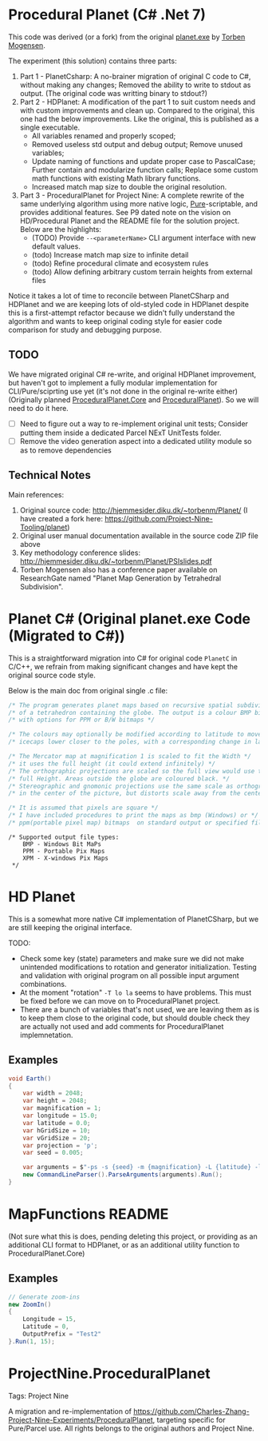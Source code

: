 # Procedural Planet (C# .Net 7)

This code was derived (or a fork) from the original [planet.exe](https://github.com/Project-Nine-Tooling/planet) by [Torben Mogensen](http://hjemmesider.diku.dk/~torbenm/Planet/).

The experiment (this solution) contains three parts:

1. Part 1 - PlanetCsharp: A no-brainer migration of original C code to C#, without making any changes; Removed the ability to write to stdout as output. (The original code was writting binary to stdout?)
2. Part 2 - HDPlanet: A modification of the part 1 to suit custom needs and with custom improvements and clean up. Compared to the original, this one had the below improvements. Like the original, this is published as a single executable.
    * All variables renamed and properly scoped;
    * Removed useless std output and debug output; Remove unused variables;
    * Update naming of functions and update proper case to PascalCase; Further contain and modularize function calls; Replace some custom math functions with existing Math library functions.
    * Increased match map size to double the original resolution.
3. Part 3 - ProceduralPlanet for Project Nine: A complete rewrite of the same underlying algorithm using more native logic, [Pure](https://github.com/pure-the-Language/Pure/)-scriptable, and provides additional features. See P9 dated note on the vision on HD/Procedural Planet and the README file for the solution project. Below are the highlights:
    * (TODO) Provide `--<parameterName>` CLI argument interface with new default values.
    * (todo) Increase match map size to infinite detail
    * (todo) Refine procedural climate and ecosystem rules
    * (todo) Allow defining arbitrary custom terrain heights from external files

Notice it takes a lot of time to reconcile between PlanetCSharp and HDPlanet and we are keeping lots of old-styled code in HDPlanet despite this is a first-attempt refactor because we didn't fully understand the algorithm and wants to keep original coding style for easier code comparison for study and debugging purpose.

## TODO

We have migrated original C# re-write, and original HDPlanet improvement, but haven't got to implement a fully modular implementation for CLI/Pure/sciprting use yet (it's not done in the original re-write either) (Originally planned [ProceduralPlanet.Core](https://github.com/Charles-Zhang-Project-Nine-Experiments/ProceduralPlanet/tree/master/Generators/ProceduralPlanet.Core) and [ProceduralPlanet](https://github.com/Charles-Zhang-Project-Nine-Experiments/ProceduralPlanet/tree/master/Generators/ProceduralPlanet)). So we will need to do it here.

- [ ] Need to figure out a way to re-implement original unit tests; Consider putting them inside a dedicated Parcel NExT UnitTests folder.
- [ ] Remove the video generation aspect into a dedicated utility module so as to remove dependencies

## Technical Notes

Main references:

1. Original source code: http://hjemmesider.diku.dk/~torbenm/Planet/ (I have created a fork here: https://github.com/Project-Nine-Tooling/planet)
2. Original user manual documentation available in the source code ZIP file above
3. Key methodology conference slides: http://hjemmesider.diku.dk/~torbenm/Planet/PSIslides.pdf
4. Torben Mogensen also has a conference paper available on ResearchGate named "Planet Map Generation by Tetrahedral Subdivision".

# Planet C# (Original planet.exe Code (Migrated to C#))

This is a straightforward migration into C# for original code `PlanetC` in C/C++, we refrain from making significant changes and have kept the original source code style.

Below is the main doc from original single .c file:

```c
/* The program generates planet maps based on recursive spatial subdivision */
/* of a tetrahedron containing the globe. The output is a colour BMP bitmap. */
/* with options for PPM or B/W bitmaps */

/* The colours may optionally be modified according to latitude to move the */
/* icecaps lower closer to the poles, with a corresponding change in land colours. */

/* The Mercator map at magnification 1 is scaled to fit the Width */
/* it uses the full height (it could extend infinitely) */
/* The orthographic projections are scaled so the full view would use the */
/* full Height. Areas outside the globe are coloured black. */
/* Stereographic and gnomonic projections use the same scale as orthographic */
/* in the center of the picture, but distorts scale away from the center. */

/* It is assumed that pixels are square */
/* I have included procedures to print the maps as bmp (Windows) or */
/* ppm(portable pixel map) bitmaps  on standard output or specified files. */
```

```
/* Supported output file types:
    BMP - Windows Bit MaPs
    PPM - Portable Pix Maps
    XPM - X-windows Pix Maps
 */
```

# HD Planet

This is a somewhat more native C# implementation of PlanetCSharp, but we are still keeping the original interface.

TODO: 

* Check some key (state) parameters and make sure we did not make unintended modifications to rotation and generator initialization. Testing and validation with original program on all possible input argument combinations. 
* At the moment "rotation" `-T lo la` seems to have problems. This must be fixed before we can move on to ProceduralPlanet project.
* There are a bunch of variables that's not used, we are leaving them as is to keep them close to the original code, but should double check they are actually not used and add comments for ProceduralPlanet implemnetation.

## Examples

```C#
void Earth()
{
    var width = 2048;
    var height = 2048;
    var magnification = 1;
    var longitude = 15.0;
    var latitude = 0.0;
    var hGridSize = 10;
    var vGridSize = 20;
    var projection = 'p';
    var seed = 0.005;

    var arguments = $"-ps -s {seed} -m {magnification} -L {latitude} -l {longitude} -G {hGridSize} -g {vGridSize} -w {width} -h {height} -p {projection} -M 0.1 Earth.map -o EarthHD.bmp -E -b -z";
    new CommandLineParser().ParseArguments(arguments).Run();
}
```

# MapFunctions README

(Not sure what this is does, pending deleting this project, or providing as an additional CLI format to HDPlanet, or as an additional utility function to ProceduralPlanet.Core)

## Examples

```C#
// Generate zoom-ins
new ZoomIn()
{
    Longitude = 15,
    Latitude = 0,
    OutputPrefix = "Test2"
}.Run(1, 15);
```

# ProjectNine.ProceduralPlanet

Tags: Project Nine

A migration and re-implementation of https://github.com/Charles-Zhang-Project-Nine-Experiments/ProceduralPlanet, targeting specific for Pure/Parcel use.
All rights belongs to the original authors and Project Nine.